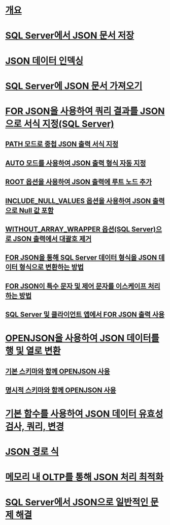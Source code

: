 # [개요](json-data-sql-server.md)  
# [SQL Server에서 JSON 문서 저장](store-json-documents-in-sql-tables.md)
# [JSON 데이터 인덱싱](index-json-data.md)  
# [SQL Server에 JSON 문서 가져오기](import-json-documents-into-sql-server.md)  
# [FOR JSON을 사용하여 쿼리 결과를 JSON으로 서식 지정(SQL Server)](format-query-results-as-json-with-for-json-sql-server.md)  
## [PATH 모드로 중첩 JSON 출력 서식 지정](format-nested-json-output-with-path-mode-sql-server.md)  
## [AUTO 모드를 사용하여 JSON 출력 형식 자동 지정](format-json-output-automatically-with-auto-mode-sql-server.md)  
## [ROOT 옵션을 사용하여 JSON 출력에 루트 노드 추가](add-a-root-node-to-json-output-with-the-root-option-sql-server.md)  
## [INCLUDE_NULL_VALUES 옵션을 사용하여 JSON 출력으로 Null 값 포함](include-null-values-in-json-include-null-values-option.md)  
## [WITHOUT_ARRAY_WRAPPER 옵션(SQL Server)으로 JSON 출력에서 대괄호 제거](remove-square-brackets-from-json-without-array-wrapper-option.md)  
## [FOR JSON을 통해 SQL Server 데이터 형식을 JSON 데이터 형식으로 변환하는 방법](how-for-json-converts-sql-server-data-types-to-json-data-types-sql-server.md)  
## [FOR JSON이 특수 문자 및 제어 문자를 이스케이프 처리하는 방법](how-for-json-escapes-special-characters-and-control-characters-sql-server.md)  
## [SQL Server 및 클라이언트 앱에서 FOR JSON 출력 사용](use-for-json-output-in-sql-server-and-in-client-apps-sql-server.md)  
# [OPENJSON을 사용하여 JSON 데이터를 행 및 열로 변환](convert-json-data-to-rows-and-columns-with-openjson-sql-server.md)  
## [기본 스키마와 함께 OPENJSON 사용](use-openjson-with-the-default-schema-sql-server.md)  
## [명시적 스키마와 함께 OPENJSON 사용](use-openjson-with-an-explicit-schema-sql-server.md)  
# [기본 함수를 사용하여 JSON 데이터 유효성 검사, 쿼리, 변경](validate-query-and-change-json-data-with-built-in-functions-sql-server.md)  
# [JSON 경로 식](json-path-expressions-sql-server.md)  
# [메모리 내 OLTP를 통해 JSON 처리 최적화](optimize-json-processing-with-in-memory-oltp.md)  
# [SQL Server에서 JSON으로 일반적인 문제 해결](solve-common-issues-with-json-in-sql-server.md)  
